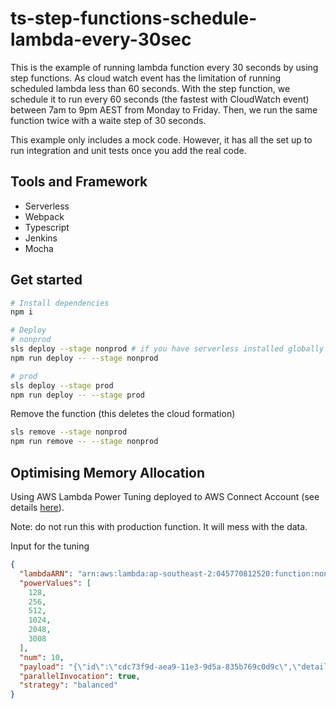 # ts-step-functions-schedule-lambda-every-30sec

This is the example of running lambda function every 30 seconds by using step functions. As cloud watch event has the limitation of running scheduled lambda less than 60 seconds. With the step function, we schedule it to run every 60 seconds (the fastest with CloudWatch event) between 7am to 9pm AEST from Monday to Friday. Then, we run the same function twice with a waite step of 30 seconds.

This example only includes a mock code. However, it has all the set up to run integration and unit tests once you add the real code.

## Tools and Framework

- Serverless
- Webpack
- Typescript
- Jenkins
- Mocha

## Get started

```bash
# Install dependencies
npm i

# Deploy
# nonprod
sls deploy --stage nonprod # if you have serverless installed globally (npm i -g serverless)
npm run deploy -- --stage nonprod

# prod
sls deploy --stage prod
npm run deploy -- --stage prod
```

Remove the function (this deletes the cloud formation)

```bash
sls remove --stage nonprod
npm run remove -- --stage nonprod
```

## Optimising Memory Allocation

Using AWS Lambda Power Tuning deployed to AWS Connect Account (see details [here](https://cbussuper-uat.atlassian.net/wiki/spaces/ES/pages/1172013219/1.+Optimising+Memory+Allocation)).

Note: do not run this with production function. It will mess with the data.

Input for the tuning

```json
{
  "lambdaARN": "arn:aws:lambda:ap-southeast-2:045770812520:function:nonprod-connect-metrics-ingestion",
  "powerValues": [
    128,
    256,
    512,
    1024,
    2048,
    3008
  ],
  "num": 10,
  "payload": "{\"id\":\"cdc73f9d-aea9-11e3-9d5a-835b769c0d9c\",\"detail-type\":\"Scheduled Event\",\"source\":\"aws.events\",\"account\":\"123456789012\",\"time\":\"1970-01-01T00:00:00Z\",\"region\":\"ap-southeast-2\",\"resources\":[\"arn:aws:events:ap-southeast-2:123456789012:rule/ExampleRule\"],\"detail\":{}}",
  "parallelInvocation": true,
  "strategy": "balanced"
}
```